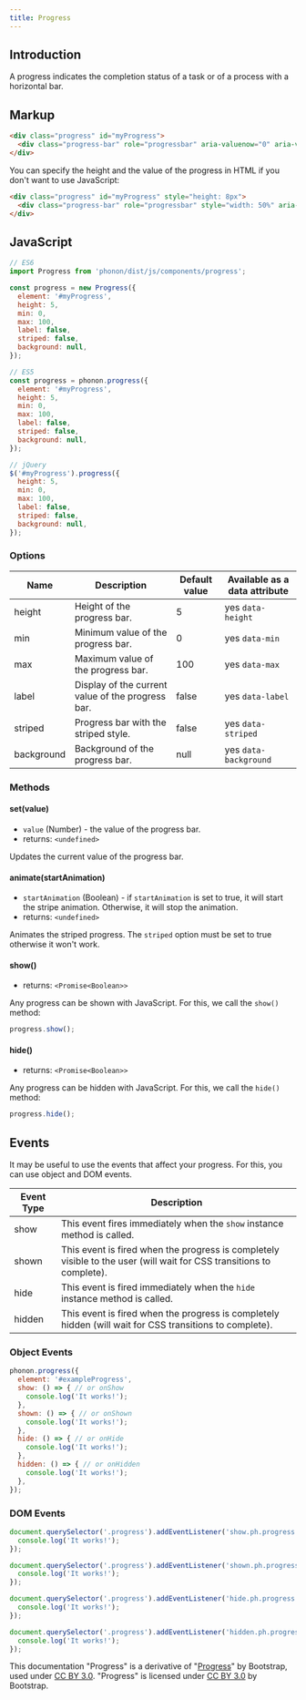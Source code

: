 ```yaml
---
title: Progress
---
```


## Introduction

A progress indicates the completion status of a task or of a process with a horizontal bar.

## Markup

```html
<div class="progress" id="myProgress">
  <div class="progress-bar" role="progressbar" aria-valuenow="0" aria-valuemin="0" aria-valuemax="100"></div>
</div>
```

You can specify the height and the value of the progress in HTML if you don't want to use JavaScript:

```html
<div class="progress" id="myProgress" style="height: 8px">
  <div class="progress-bar" role="progressbar" style="width: 50%" aria-valuenow="50" aria-valuemin="0" aria-valuemax="100"></div>
</div>
```

## JavaScript

```js
// ES6
import Progress from 'phonon/dist/js/components/progress';

const progress = new Progress({
  element: '#myProgress',
  height: 5,
  min: 0,
  max: 100,
  label: false,
  striped: false,
  background: null,
});

// ES5
const progress = phonon.progress({
  element: '#myProgress',
  height: 5,
  min: 0,
  max: 100,
  label: false,
  striped: false,
  background: null,
});

// jQuery
$('#myProgress').progress({
  height: 5,
  min: 0,
  max: 100,
  label: false,
  striped: false,
  background: null,
});
```

### Options

|     Name     |     Description      |     Default value      |     Available as a data attribute      |
|----------------|----------------------|-------------------------|-------------------------------------|
|    height      |  Height of the progress bar. | 5 | yes `data-height`
|    min      |  Minimum value of the progress bar. | 0 | yes `data-min`
|    max      |  Maximum value of the progress bar. | 100 | yes `data-max`
|    label      |  Display of the current value of the progress bar. | false | yes `data-label`
|    striped      |  Progress bar with the striped style. | false | yes `data-striped`
|    background      |  Background of the progress bar. | null | yes `data-background`


### Methods

#### set(value)

* `value` (Number) - the value of the progress bar.
* returns: `<undefined>`

Updates the current value of the progress bar.

#### animate(startAnimation)

* `startAnimation` (Boolean) - if `startAnimation` is set to true, it will start the stripe animation. Otherwise, it will stop the animation.
* returns: `<undefined>`

Animates the striped progress. The `striped` option must be set to true otherwise it won't work.

#### show()

* returns: `<Promise<Boolean>>`

Any progress can be shown with JavaScript. For this, we call the `show()` method:

```js
progress.show();
```

#### hide()

* returns: `<Promise<Boolean>>`

Any progress can be hidden with JavaScript. For this, we call the `hide()` method:

```js
progress.hide();
```

## Events

It may be useful to use the events that affect your progress.
For this, you can use object and DOM events.


|     Event Type     |     Description      |
|--------------------|----------------------|
|  show    |   This event fires immediately when the `show` instance method is called.   |
|  shown   |  This event is fired when the progress is completely visible to the user (will wait for CSS transitions to complete).    |
|  hide    |    This event is fired immediately when the `hide` instance method is called.   |
|  hidden  |   This event is fired when the progress is completely hidden (will wait for CSS transitions to complete).    |


### Object Events

```js
phonon.progress({
  element: '#exampleProgress',
  show: () => { // or onShow
    console.log('It works!');
  },
  shown: () => { // or onShown
    console.log('It works!');
  },
  hide: () => { // or onHide
    console.log('It works!');
  },
  hidden: () => { // or onHidden
    console.log('It works!');
  },
});
```

### DOM Events

```js
document.querySelector('.progress').addEventListener('show.ph.progress', () => {
  console.log('It works!');
});

document.querySelector('.progress').addEventListener('shown.ph.progress', () => {
  console.log('It works!');
});

document.querySelector('.progress').addEventListener('hide.ph.progress', () => {
  console.log('It works!');
});

document.querySelector('.progress').addEventListener('hidden.ph.progress', () => {
  console.log('It works!');
});
```

<div class="alert alert-secondary" role="alert">

This documentation "Progress" is a derivative of "[Progress](http://getbootstrap.com/docs/4.1/components/progress/)"
by Bootstrap, used under [CC BY 3.0](https://creativecommons.org/licenses/by/3.0/).
"Progress" is licensed under [CC BY 3.0](https://creativecommons.org/licenses/by/3.0/) by Bootstrap.
</div>
